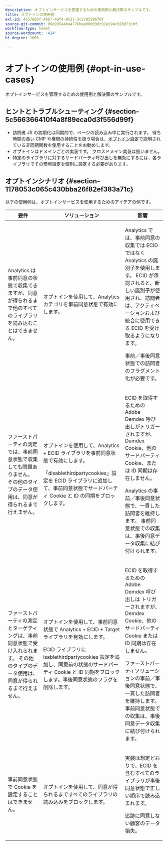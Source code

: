 ```yaml
---
description: オプトインサービスを管理するための使用例と解決策のサンプルです。
title: オプトインの使用例
exl-id: 4c57685f-40b7-4af4-8527-3c2795586f0f
source-git-commit: 06e935a4ba4776baa900d3dc91e294c92b873c0f
workflow-type: tm+mt
source-wordcount: '424'
ht-degree: 100%

---
```


# オプトインの使用例 {#opt-in-use-cases}

オプトインサービスを管理するための使用例と解決策のサンプルです。

## ヒントとトラブルシューティング {#section-5c566366410f4a8f89eca0d3f556d99f}

* 訪問者 JS の初期化は同期的で、ページの読み込み中に実行されます。 待ち時間の長い CMP や権限の持続性を扱う場合は、[オプトイン設定](../../implementation-guides/opt-in-service/getting-started.md#section-cf9ab638780141c9b62dc57cf00b7047)で説明されている非同期関数を使用することをお勧めします。
* オプトインはドメインごとの実装です。 クロスドメイン実装は扱いません。
* 特定のライブラリに対するサードパーティ呼び出しを無効にするには、各ライブラリでその環境設定を個別に設定する必要があります。

## オプトインシナリオ {#section-1178053c065c430bba26f82ef383a71c}

以下の使用例は、オプトインサービスを使用するためのアイデアの例です。

<table id="table_83C85343611344D8A8315157C1B4240F"> 
 <thead> 
  <tr> 
   <th colname="col1" class="entry"> 要件 </th> 
   <th colname="col2" class="entry"> ソリューション </th> 
   <th colname="col3" class="entry"> 影響 </th> 
  </tr>
 </thead>
 <tbody> 
  <tr> 
   <td colname="col1"> <p>Analytics は事前同意の状態で収集できますが、同意が得られるまで他のすべてのライブラリを読み込むことはできません。 </p> </td> 
   <td colname="col2"> <p>オプトインを使用して、Analytics カテゴリを事前同意状態で有効にします。 </p> </td> 
   <td colname="col3"> <p>Analytics では、事前同意の収集では ECID ではなく Analytics の識別子を使用します。 ECID が承認されると、新しい識別子が使用され、訪問者は、アクティベーションおよび統合に使用できる ECID を受け取るようになります。 </p> <p>事前／事後同意状態での訪問者のフラグメント化が必要です。 </p> </td> 
  </tr> 
  <tr> 
   <td colname="col1"> <p>ファーストパーティの測定では、事前同意状態で収集しても問題ありません。 その他のタイプのデータ使用は、同意が得られるまで行えません。 </p> </td> 
   <td colname="col2"> <p>オプトインを使用して、Analytics + ECID ライブラリを事前同意状態で有効にします。 </p> <p>「disablethirdpartycookies」設定を ECID ライブラリに追加して、事前同意状態でサードパーティ Cookie と ID の同期をブロックします。 </p> </td> 
   <td colname="col3"> <p>ECID を取得するための Adobe Demdex 呼び出しがトリガーされますが、Demdex Cookie、他のサードパーティ Cookie、または ID 同期は存在しません。 </p> <p>Analytics の事前／事後同意状態で、一貫した訪問者を維持します。 事前同意状態での収集は、事後同意データ収集に結び付けられます。 </p> </td> 
  </tr> 
  <tr> 
   <td colname="col1"> <p>ファーストパーティの測定とターゲティングは、事前同意状態で受け入れられます。 その他のタイプのデータ使用は、同意が得られるまで行えません。 </p> </td> 
   <td colname="col2"> <p>オプトインを使用して、事前同意状態で Analytics + ECID + Target ライブラリを有効にします。 </p> <p>ECID ライブラリに <span class="codeph">isablethirdpartycookies</span> 設定を追加し、同意前の状態のサードパーティ Cookie と ID 同期をブロックします。事後同意状態のフラグを削除します。 </p> </td> 
   <td colname="col3"> <p>ECID を取得するための Adobe Demdex 呼び出しは トリガーされますが、Demdex Cookie、他のサードパーティ Cookie または ID 同期は存在しません。 </p> <p>ファーストパーティソリューションの事前／事後同意状態で、一貫した訪問者を維持します。 事前同意状態での収集は、事後同意データ収集に結び付けられます。 </p> </td> 
  </tr> 
  <tr> 
   <td colname="col1"> <p>事前同意状態で Cookie を設定することはできません。 </p> </td> 
   <td colname="col2"> <p>オプトインを使用して、同意が得られるまですべてのライブラリの読み込みをブロックします。 </p> </td> 
   <td colname="col3"> <p>実装は想定どおりで、ECID を含むすべてのライブラリが事後同意状態で正しい順序で読み込まれます。 </p> <p>追跡に同意しない顧客のデータ損失。 </p> </td> 
  </tr> 
 </tbody> 
</table>
